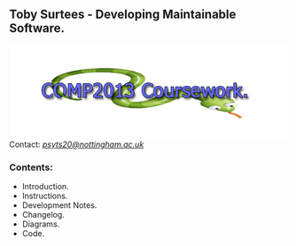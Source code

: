 

## Toby Surtees - Developing Maintainable Software.
![COMP2013 Cousework Snake Logo](assets/comp2013snakeLogo.png)\
Contact: *psyts20@nottingham.ac.uk*
### Contents:
 - Introduction.
 - Instructions.
 - Development Notes.
 - Changelog.
 - Diagrams.
 - Code.

